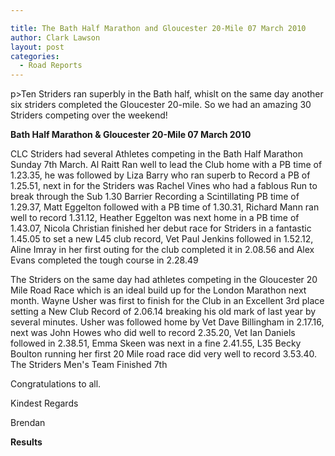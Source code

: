 ```yaml
---

title: The Bath Half Marathon and Gloucester 20-Mile 07 March 2010
author: Clark Lawson
layout: post
categories:
  - Road Reports
---
```


p>Ten Striders ran superbly in the Bath half, whislt on the same day another six striders completed the Gloucester 20-mile. So we had an amazing 30 Striders competing over the weekend!</p>

**Bath Half Marathon & Gloucester 20-Mile 07 March 2010**

CLC Striders had several Athletes competing in the Bath Half Marathon Sunday 7th March. Al Raitt Ran well to lead the Club home with a PB time of 1.23.35, he was followed by Liza Barry who ran superb to Record a PB of 1.25.51, next in for the Striders was Rachel Vines who had a fablous Run to break through the Sub 1.30 Barrier Recording a Scintillating PB time of 1.29.37, Matt Eggelton followed with a PB time of 1.30.31, Richard Mann ran well to record 1.31.12, Heather Eggelton was next home in a PB time of 1.43.07, Nicola Christian finished her debut race for Striders in a fantastic 1.45.05 to set a new L45 club record, Vet Paul Jenkins followed in 1.52.12, Aline Imray in her first outing for the club completed it in 2.08.56 and Alex Evans completed the tough course in 2.28.49

The Striders on the same day had athletes competing in the Gloucester 20 Mile Road Race which is an ideal build up for the London Marathon next month. Wayne Usher was first to finish for the Club in an Excellent 3rd place setting a New Club Record of 2.06.14 breaking his old mark of last year by several minutes. Usher was followed home by Vet Dave Billingham in 2.17.16, next was John Howes who did well to record 2.35.20, Vet Ian Daniels followed in 2.38.51, Emma Skeen was next in a fine 2.41.55, L35 Becky Boulton running her first 20 Mile road race did very well to record 3.53.40. The Striders Men's Team Finished 7th

Congratulations to all. 

Kindest Regards

Brendan

**Results**

<map name="100109w.jpg">
  <area shape="RECT" coords="677,27,696,48" alt="Race Winner" />
  
  <area shape="RECT" coords="379,28,393,45" alt="Sarah Greef" />
  
  <area shape="RECT" coords="354,28,368,46" alt="Rachel Vines" />
  
  <area shape="RECT" coords="303,28,318,46" alt="Anna Maughan" />
  
  <area shape="RECT" coords="206,28,220,46" alt="Dawn Addinall" />
  
  <area shape="RECT" coords="86,28,103,46" alt="Alex Evans" />
</map>

<map name="100109m.jpg">
  <area shape="RECT" coords="63,31,76,45" alt="Clive Scott" />
  
  <area shape="RECT" coords="112,32,121,44" alt="Paul Davies" />
  
  <area shape="RECT" coords="118,32,129,43" alt="Paul Stonuary" />
  
  <area shape="RECT" coords="223,29,236,47" alt="James Gibbs" />
  
  <area shape="RECT" coords="255,29,264,42" alt="David Smeath" />
  
  <area shape="RECT" coords="263,28,272,43" alt="Chris Hale" />
  
  <area shape="RECT" coords="275,31,288,45" alt="Rob Shute" />
  
  <area shape="RECT" coords="308,31,321,45" alt="Billy Bradshaw" />
  
  <area shape="RECT" coords="582,29,594,46" alt="Will Ferguson" />
  
  <area shape="RECT" coords="680,30,694,45" alt="Race Winner" />
</map>
